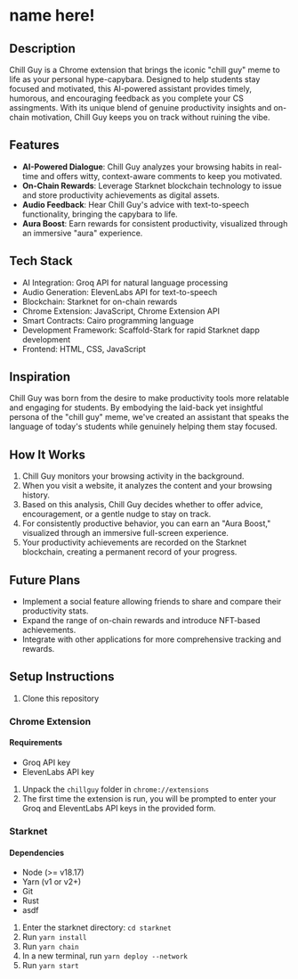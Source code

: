 # name here! 

## Description

Chill Guy is a Chrome extension that brings the iconic "chill guy" meme to life as your personal hype-capybara. Designed to help students stay focused and motivated, this AI-powered assistant provides timely, humorous, and encouraging feedback as you complete your CS assingments. With its unique blend of genuine productivity insights and on-chain motivation, Chill Guy keeps you on track without ruining the vibe.

## Features

- **AI-Powered Dialogue**: Chill Guy analyzes your browsing habits in real-time and offers witty, context-aware comments to keep you motivated.
- **On-Chain Rewards**: Leverage Starknet blockchain technology to issue and store productivity achievements as digital assets.
- **Audio Feedback**: Hear Chill Guy's advice with text-to-speech functionality, bringing the capybara to life.
- **Aura Boost**: Earn rewards for consistent productivity, visualized through an immersive "aura" experience.

## Tech Stack

- AI Integration: Groq API for natural language processing
- Audio Generation: ElevenLabs API for text-to-speech
- Blockchain: Starknet for on-chain rewards
- Chrome Extension: JavaScript, Chrome Extension API
- Smart Contracts: Cairo programming language
- Development Framework: Scaffold-Stark for rapid Starknet dapp development
- Frontend: HTML, CSS, JavaScript

## Inspiration

Chill Guy was born from the desire to make productivity tools more relatable and engaging for students. By embodying the laid-back yet insightful persona of the "chill guy" meme, we've created an assistant that speaks the language of today's students while genuinely helping them stay focused.

## How It Works

1. Chill Guy monitors your browsing activity in the background.
2. When you visit a website, it analyzes the content and your browsing history.
3. Based on this analysis, Chill Guy decides whether to offer advice, encouragement, or a gentle nudge to stay on track.
4. For consistently productive behavior, you can earn an "Aura Boost," visualized through an immersive full-screen experience.
5. Your productivity achievements are recorded on the Starknet blockchain, creating a permanent record of your progress.

## Future Plans

- Implement a social feature allowing friends to share and compare their productivity stats.
- Expand the range of on-chain rewards and introduce NFT-based achievements.
- Integrate with other applications for more comprehensive tracking and rewards.

## Setup Instructions
1. Clone this repository

### Chrome Extension
#### Requirements
- Groq API key
- ElevenLabs API key

1. Unpack the `chillguy` folder in `chrome://extensions`
2. The first time the extension is run, you will be prompted to enter your Groq and EleventLabs API keys in the provided form. 

### Starknet
#### Dependencies
- Node (>= v18.17)
- Yarn (v1 or v2+)
- Git
- Rust
- asdf

1. Enter the starknet directory: `cd starknet`
2. Run `yarn install`
3. Run `yarn chain`
4. In a new terminal, run `yarn deploy --network`
5. Run `yarn start`






